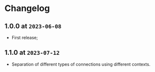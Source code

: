 # Changelog

## 1.0.0 at `2023-06-08`

* First release;

## 1.1.0 at `2023-07-12`

* Separation of different types of connections using different contexts.